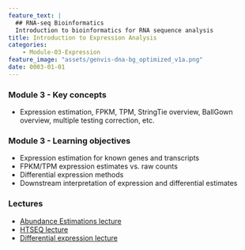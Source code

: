 ```yaml
---
feature_text: |
  ## RNA-seq Bioinformatics
  Introduction to bioinformatics for RNA sequence analysis
title: Introduction to Expression Analysis
categories:
    - Module-03-Expression
feature_image: "assets/genvis-dna-bg_optimized_v1a.png"
date: 0003-01-01
---
```


### Module 3 - Key concepts
* Expression estimation, FPKM, TPM, StringTie overview, BallGown overview, multiple testing correction, etc.

### Module 3 - Learning objectives
* Expression estimation for known genes and transcripts
* FPKM/TPM expression estimates vs. raw counts
* Differential expression methods
* Downstream interpretation of expression and differential estimates

### Lectures
* [Abundance Estimations lecture](https://github.com/griffithlab/rnabio.org/blob/master/assets/lectures/cshl/2023/mini/RNASeq_MiniLecture_03_01_AbundanceEstimation.pdf)
* [HTSEQ lecture](https://github.com/griffithlab/rnabio.org/blob/master/assets/lectures/cshl/2023/mini/RNASeq_MiniLecture_03_02_HTSEQ.pdf)
* [Differential expression lecture](https://github.com/griffithlab/rnabio.org/blob/master/assets/lectures/cshl/2023/mini/RNASeq_MiniLecture_03_03_DifferentialExpression.pdf)

